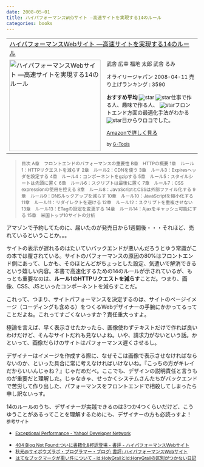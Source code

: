 ```yaml
---
date: 2008-05-01
title: ハイパフォーマンスWebサイト —高速サイトを実現する14のルール
categories: books
---
```


<table border="0" cellpadding="5">
<tbody>
<tr>
<td colspan="2"><a href="http://www.amazon.co.jp/%E3%83%8F%E3%82%A4%E3%83%91%E3%83%95%E3%82%A9%E3%83%BC%E3%83%9E%E3%83%B3%E3%82%B9Web%E3%82%B5%E3%82%A4%E3%83%88-%E2%80%95%E9%AB%98%E9%80%9F%E3%82%B5%E3%82%A4%E3%83%88%E3%82%92%E5%AE%9F%E7%8F%BE%E3%81%99%E3%82%8B14%E3%81%AE%E3%83%AB%E3%83%BC%E3%83%AB-Steve-Souders/dp/487311361X%3FSubscriptionId%3D0G91FPYVW6ZGWBH4Y9G2%26tag%3Dwarikiru-22%26linkCode%3Dxm2%26camp%3D2025%26creative%3D165953%26creativeASIN%3D487311361X" target="_blank">ハイパフォーマンスWebサイト ―高速サイトを実現する14のルール</a><img src="http://www.assoc-amazon.jp/e/ir?t=warikiru-22&amp;l=ur2&amp;o=9" border="0" alt="" width="1" height="1" /></td>
</tr>
<tr>
<td valign="top"><a href="http://www.amazon.co.jp/%E3%83%8F%E3%82%A4%E3%83%91%E3%83%95%E3%82%A9%E3%83%BC%E3%83%9E%E3%83%B3%E3%82%B9Web%E3%82%B5%E3%82%A4%E3%83%88-%E2%80%95%E9%AB%98%E9%80%9F%E3%82%B5%E3%82%A4%E3%83%88%E3%82%92%E5%AE%9F%E7%8F%BE%E3%81%99%E3%82%8B14%E3%81%AE%E3%83%AB%E3%83%BC%E3%83%AB-Steve-Souders/dp/487311361X%3FSubscriptionId%3D0G91FPYVW6ZGWBH4Y9G2%26tag%3Dwarikiru-22%26linkCode%3Dxm2%26camp%3D2025%26creative%3D165953%26creativeASIN%3D487311361X" target="_blank"><img class="fig" style="border: 0pt none;" src="http://lh5.ggpht.com/_1drnogi3vdg/SfwnDRh7KgI/AAAAAAAAAXM/x8pZeVf7y1g/s.jpg" border="0" alt="ハイパフォーマンスWebサイト ―高速サイトを実現する14のルール" width="240" height="240" /></a></td>
<td valign="top"><span style="font-size: 85%;">武舎 広幸 福地 太郎 武舎 るみ

オライリージャパン  2008-04-11
売り上げランキング : 3590

<strong>おすすめ平均 </strong><img src="http://g-images.amazon.com/images/G/01/detail/stars-4-5.gif" alt="star" />
<img src="http://g-images.amazon.com/images/G/01/detail/stars-5-0.gif" alt="star" />仕事で作る人、趣味で作る人、
<img src="http://g-images.amazon.com/images/G/01/detail/stars-4-0.gif" alt="star" />フロントエンド方面の最適化手法がわかる
<img src="http://g-images.amazon.com/images/G/01/detail/stars-5-0.gif" alt="star" />目からウロコでした。

<a href="http://www.amazon.co.jp/%E3%83%8F%E3%82%A4%E3%83%91%E3%83%95%E3%82%A9%E3%83%BC%E3%83%9E%E3%83%B3%E3%82%B9Web%E3%82%B5%E3%82%A4%E3%83%88-%E2%80%95%E9%AB%98%E9%80%9F%E3%82%B5%E3%82%A4%E3%83%88%E3%82%92%E5%AE%9F%E7%8F%BE%E3%81%99%E3%82%8B14%E3%81%AE%E3%83%AB%E3%83%BC%E3%83%AB-Steve-Souders/dp/487311361X%3FSubscriptionId%3D0G91FPYVW6ZGWBH4Y9G2%26tag%3Dwarikiru-22%26linkCode%3Dxm2%26camp%3D2025%26creative%3D165953%26creativeASIN%3D487311361X" target="_blank">Amazonで詳しく見る</a>

</span><span style="font-size: 85%;"> by <a href="http://www.goodpic.com/mt/aws/index.html">G-Tools</a></span></td>
</tr>
</tbody>
</table>
<blockquote><span style="font-size: 85%;">目次
A章　フロントエンドのパフォーマンスの重要性
B章　HTTPの概要
1章　ルール1：HTTPリクエストを減らす
2章　ルール2：CDNを使う
3章　ルール3：Expiresヘッダを設定する
4章　ルール4：コンポーネントをgzipする
5章　ルール5：スタイルシートは先頭に置く
6章　ルール6：スクリプトは最後に置く
7章　ルール7：CSS expressionの使用を控える
8章　ルール8：JavaScriptとCSSは外部ファイル化する
9章　ルール9：DNSルックアップを減らす
10章　ルール10：JavaScriptを縮小化する
11章　ルール11：リダイレクトを避ける
12章　ルール12：スクリプトを重複させない
13章　ルール13：ETagの設定を変更する
14章　ルール14：Ajaxをキャッシュ可能にする
15章　米国トップ10サイトの分析</span></blockquote>
アマゾンで予約してたのに、届いたのが発売日から1週間後・・・それほど、売れているということか。。。

サイトの表示が遅れるのはたいていバックエンドが悪いんだろうとゆう常識がこの本では覆されている。サイトのパフォーマンスの原因の80%はフロントエンド側にあって、しかも、そのほとんどがちょっとした設定、気遣いで解消できるという嬉しい内容。本書で高速化するための14のルールが示されているが、もっとも重要なのは、<span style="font-weight: bold;">ルール1のHTTPリクエストを減らす</span>ことだ。つまり、画像、CSS、JSといったコンポーネントを減らすことだ。

これって、つまり、サイトパフォーマンスを決定するのは、サイトのページイメージ（コーディングも含める）をつくるWebデザイナーの手腕にかかってるってことだよね。これってすごくないっすか？責任重大っすよ。

極論を言えば、早く表示させたかったら、画像使わずテキストだけで作れば良いわけだけど、そんなサイトだれも見ないよね。いや、請求力がないという話。かといって、画像だらけのサイトはパフォーマンス遅くさせるし。

デザイナーはイメージを作成する際に、なぜそこは画像で表示させなければならないのか、といった具合に常に考えなければいけないね。『こっちの方がキレイだからいいんじゃね？』じゃだめだべ。ここでも、デザインの説明責任と言うものが重要だと理解した。じゃなきゃ、せっかくシステムさんたちがバックエンドで苦労して作り出した、パフォーマンスをフロントエンドで相殺してしまったら申し訳ないっす。

14のルールのうち、デザイナーが実践できるのは3つか4つくらいだけど、こうゆうことがあるってことを理解するためにも、デザイナーの方も必読っすよ！
<span style="font-size: 85%;">
参考サイト
</span>
<ul>
	<li><span style="font-size: 85%;"><a href="http://developer.yahoo.com/performance/">Exceptional Performance - Yahoo! Developer Network</a></span></li>
</ul>
<ul>
	<li><span style="font-size: 85%;"><a href="http://blog.livedoor.jp/dankogai/archives/51030595.html">404 Blog Not Found:ついに書籍化&amp;邦訳登場 - 書評 - ハイパフォーマンスWebサイト</a></span></li>
	<li><span style="font-size: 85%;"><a href="http://labs.cybozu.co.jp/blog/akky/archives/2008/04/book-review-high-performance-website.html">秋元@サイボウズラボ・プログラマー・ブログ: 書評: ハイパフォーマンスWebサイト</a></span></li>
	<li><span style="font-size: 85%;"><a href="http://d.hatena.ne.jp/HolyGrail/20081126/1227728194">はてなブックマークが重い件について - id:HolyGrailとid:HoryGrailの区別がつかない日記</a></span></li>
</ul>
